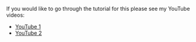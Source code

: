 If you would like to go through the tutorial for this please see my YouTube videos:
- [YouTube 1](https://www.youtube.com/live/VpRxJPKgHgA?si=GuDy2du2WyH4utkU)
- [YouTube 2](https://www.youtube.com/live/43T2xeLtXek?si=Fx8E4OQg22E07p-G)